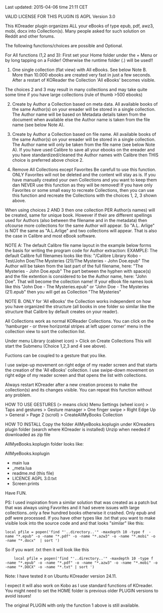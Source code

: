 Last updated: 2015-04-06 time 21:11 CET


VALID LICENSE FOR THIS PLUGIN IS AGPL Version 3.0

This KOreader plugin organizes ALL your eBooks of type epub, pdf, awz3, mobi, docx into Collection(s).
Many people asked for such solution on Reddit and other forums.

The following functions/choices are possible and Optional.

For All functions (1,2 and 3): First set your Home folder under the + Menu or by long tapping on a Folder!  Otherwise the runtime folder (.) will be used!! 

1. One single collection (flat view) with All eBooks. 
   See below Note B.
   More than 10.000 ebooks are created very fast in just a few seconds. After a restart of KOReader the Collection 'All eBooks' becomes visible. 

The choices 2 and 3 may result in many collections and may take quite some time if you have large collections (rule of thumb >500 ebooks)

2. Create by Author a Collection based on meta data. 
   All available books of the same Author(s) on your ereader will be stored in a single collection. 
   The Author name will be based on Metadata details taken from the document when available else the Author name is taken from the file name (see below Note A).

3. Create by Author a Collection based on file name. 
   All available books of the same Author(s) on your ereader will be stored in a single collection. 
   The Author name will only be taken from the file name (see below Note A). If you have used Calibre to save all your ebooks on the ereader and you have standardized/cleaned the Author names with Calibre then THIS choice is preferred above choice 2. 

4. Remove All Collections except Favorites
  Be carefull to use this function. ONLY Favorites will not be deleted and the content will stay as is. If you have manually created your own Collections and you want to keep them dan NEVER use this function as they will be removed!
  If you have only Favorites or some small easy to recreate Collections, then you can use this function and recreate the Collections with the choices 1, 2, 3 shown above.

When using choices 2 AND 3 then one collection PER Author(s names) will be created, same for unique book. However if their are different spellings used for Authors (also between the filename and in the metadata) then ofcourse more collections for the same Author will appear.
So "A.L. Arlige" is NOT the same as "A.L.Arlige" and two collections will appear. That is also the case in Calibre and most eBook software.

NOTE A: 
The default Calibre file name layout in the example below forms the basis for writing the program code for Author extraction:
  EXAMPLE:
  The default Calibre full filenames looks like this: "/Calibre Library Kobo - Test/John Doe/The Mysteries (21)/The Mysteries - John Doe.epub"
  The Author will be taken from the last part of the full filename, here: "The Mysteries - John Doe.epub" 
  The part between the hyphen with space(s) and the file extention is considered to be the Author name, here: "John Doe". That will become the collection name!
  If your eBook file names look like this "John Doe - The Mysteries.epub" or "John Doe - The Mysteries (21).epub" then you will get as Collection "The Mysteries"


NOTE B. ONLY for 'All eBooks' the Collection works independent on how you have organized the structure (all books in one folder so similar like the structure that Calibre by default creates on your reader).



All Collections work as normal KOReader Collections.
You can click on the 'hamburger - or three horizontal stripes at left upper corner' menu in the collection view to sort the collection list.


Under menu Library (cabinet icon) > Click on Create Collections
This will start the Submenu (Choice 1,2,3 and 4 see above).

Fuctions can be coupled to a gesture that you like. 

I use swipe-up movement on right edge of my reader screen and that starts the creation of the 'All eBooks' collection. 
I use swipe-down movement on right edge of my reader screen and that opens the list with collections. 

Always restart KOreader after a new creation process to make the collection(s) and its changes visible.
You can repeat this function without any problem.  



HOW TO USE GESTURES (> means click)
Menu Settings (wheel icon) > Taps and gestures > Gesture manager > One finger swipe > Right Edge Up > General > Page 2 (scroll) > CreateAllMyBooks Collection

HOW TO INSTALL
Copy the folder AllMyeBooks.koplugin  under KOreaders plugin folder (search where KOreader is installed)
Unzip when needed if downloaded as zip file 

AllMyeBooks.koplugin folder looks like:

AllMyeBooks.koplugin
 - main lua
 - _meta.lua
 - readme.md (this file)
 - LICENCE AGPL 3.0.txt
 - Screen prints 

Have FUN.

PS: I used inspiration from a similar solution that was created as a patch but that was always using Favorites and it had severe issues with large collections..only a few hundred books otherwise it crashed. Only epub and pdf were processed.
If you have other types like .txt that you want to make visible look into the source code and and that looks "similar" like this:

    local pfile = popen('find "'..directory..'" -maxdepth 10 -type f  -name "*.epub" -o -name "*.pdf" -o -name "*.azw3" -o -name "*.mobi" -o -name "*.docx"  | sort ')   
    
  So if you want .txt then it will look like this  
    
        local pfile = popen('find "'..directory..'" -maxdepth 10 -type f  -name "*.epub" -o -name "*.pdf" -o -name "*.azw3" -o -name "*.mobi" -o -name "*.DOCX" -o -name "*.txt" | sort ')   
        
Note: I have tested it on Ubuntu KOreader version 24.11. 

I expect it will also work on Kobo as I use standard functions of KOreader. 
You might need to set the HOME folder is previous older PLUGIN versions to avoid issues!

The original PLUGIN with only the function 1 above is still available.

